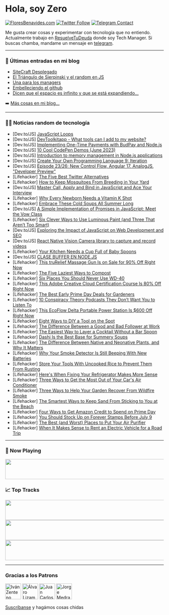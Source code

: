 # Hola, soy Zero

[![FloresBenavides.com](https://img.shields.io/website?down_message=oops&label=MiBlog&style=for-the-badge&up_message=online&url=https%3A%2F%2Ffloresbenavides.com)](https://floresbenavides.com) [![Twitter Follow](https://img.shields.io/twitter/follow/ZeroDragon?color=%231DA1F2&label=Follow&logo=twitter&logoColor=ffffff&style=for-the-badge)](https://twitter.com/zerodragon) [![Telegram Contact](https://img.shields.io/badge/escr%C3%ADbeme-ZeroDragon-%2326A5E4?style=for-the-badge&logo=telegram)](https://t.me/zerodragon)

Me gusta crear cosas y experimentar con tecnología que no entiendo.
Actualmente trabajo en [ResuelveTuDeuda](http://github.com/resuelve) donde soy Tech Manager.
Si buscas chamba, mandame un mensaje en [telegram](https://t.me/zerodragon).

---

### 📕 Últimas entradas en mi blog
<!-- BLOG-POST-LIST:START -->
- [SiteCraft Desplegado](https://floresbenavides.com/sitecraft-desplegado/)
- [El Triángulo de Sierpinski y el random en JS](https://floresbenavides.com/el-triangulo-de-sierpinski-y-el-random-en-js/)
- [Una para los managers](https://floresbenavides.com/una-para-los-managers/)
- [Embelleciendo el github](https://floresbenavides.com/embelleciendo-el-github/)
- [Dicen que el espacio es infinito y que se está expandiendo…](https://floresbenavides.com/dicen-que-el-espacio-es-infinito-y-que-se-esta-expandiendo/)
<!-- BLOG-POST-LIST:END -->

➡️ [Más cosas en mi blog...](https://floresbenavides.com)

---

### 👨‍💻 Noticias random de tecnología
<!-- TECH-POSTS:START -->
- [Dev.to/JS] [JavaScript Loops](https://dev.to/amandasuzzanne/javascript-loops-3i1p)
- [Dev.to/JS] [DevToolkitapp - What tools can I add to my website?](https://dev.to/felipebockmagagnin/devtoolkitapp-what-tools-can-i-add-to-my-website-2h4e)
- [Dev.to/JS] [Implementing One-Time Payments with BudPay and Node.js](https://dev.to/saint_vandora/implementing-one-time-payments-with-budpay-and-nodejs-4mhj)
- [Dev.to/JS] [10 Cool CodePen Demos &lpar;June 2023&rpar;](https://dev.to/alvaromontoro/10-cool-codepen-demos-june-2023-3g58)
- [Dev.to/JS] [Introduction to memory management in Node.js applications](https://dev.to/trydaily/introduction-to-memory-management-in-nodejs-applications-5b4m)
- [Dev.to/JS] [Create Your Own Programming Language 9: Iteration](https://dev.to/jasonsbarr/create-your-own-programming-language-9-iteration-1hfm)
- [Dev.to/JS] [Episode 23/26: New Control Flow, Angular 17, AnalogJS, &quot;Developer Preview&quot;](https://dev.to/this-is-angular/episode-2326-new-control-flow-angular-17-analogjs-developer-preview-5e5d)
- [Lifehacker] [The Five Best Twitter Alternatives](https://lifehacker.com/the-five-best-twitter-alternatives-1850607746)
- [Lifehacker] [How to Keep Mosquitoes From Breeding in Your Yard](https://lifehacker.com/how-to-keep-mosquitoes-from-breeding-in-your-yard-1850607465)
- [Dev.to/JS] [Master Call, Apply and Bind in JavaScript and Ace Your Interview](https://dev.to/jeetvora331/master-call-apply-and-bind-in-javascript-and-ace-your-interview-3nnh)
- [Lifehacker] [Why Every Newborn Needs a Vitamin K Shot](https://lifehacker.com/why-every-newborn-needs-a-vitamin-k-shot-1850605053)
- [Lifehacker] [Embrace These Cold Soups All Summer Long](https://lifehacker.com/embrace-these-cold-soups-all-summer-long-1850606372)
- [Dev.to/JS] [A Simple Implementation of Promises in JavaScript: Meet the Vow Class](https://dev.to/waelhabbal/a-simple-implementation-of-promises-in-javascript-meet-the-vow-class-29pf)
- [Lifehacker] [Six Clever Ways to Use Luminous Paint &lpar;and Three That Aren’t Too Smart&rpar;](https://lifehacker.com/six-clever-ways-to-use-luminous-paint-and-three-that-a-1850606394)
- [Dev.to/JS] [Exploring the Impact of JavaScript on Web Development and SEO](https://dev.to/__7836b3a2976fee/exploring-the-impact-of-javascript-on-web-development-and-seo-26m3)
- [Dev.to/JS] [React Native Vision Camera library to capture and record videos](https://dev.to/shyammanek/react-native-vision-camera-library-to-capture-and-record-videos-1ioi)
- [Lifehacker] [Your Kitchen Needs a Cup Full of Baby Spoons](https://lifehacker.com/your-kitchen-needs-a-cup-full-of-baby-spoons-1850606644)
- [Dev.to/JS] [CLASE BUFFER EN NODE.JS](https://dev.to/jorgeabad/clase-buffer-en-nodejs-2d8a)
- [Lifehacker] [This truRelief Massage Gun Is on Sale for 90% Off Right Now](https://lifehacker.com/this-trurelief-massage-gun-is-on-sale-for-90-off-right-1850589410)
- [Lifehacker] [The Five Laziest Ways to Compost](https://lifehacker.com/the-five-laziest-ways-to-compost-1850602707)
- [Lifehacker] [Six Places You Should Never Use WD-40](https://lifehacker.com/six-places-you-should-never-use-wd-40-1850605045)
- [Lifehacker] [This Adobe Creative Cloud Certification Course Is 80% Off Right Now](https://lifehacker.com/this-adobe-creative-cloud-certification-course-is-80-o-1850589434)
- [Lifehacker] [The Best Early Prime Day Deals for Gardeners](https://lifehacker.com/the-best-early-prime-day-deals-for-gardeners-1850602445)
- [Lifehacker] [10 Conspiracy Theory Podcasts They Don’t Want You to Listen To](https://lifehacker.com/10-conspiracy-theory-podcasts-they-don-t-want-you-to-li-1850596788)
- [Lifehacker] [This EcoFlow Delta Portable Power Station Is $600 Off Right Now](https://lifehacker.com/this-ecoflow-delta-portable-power-station-is-600-off-r-1850589421)
- [Lifehacker] [Eight Ways to DIY a Tool on the Spot](https://lifehacker.com/eight-ways-to-diy-a-tool-on-the-spot-1850601615)
- [Lifehacker] [The Difference Between a Good and Bad Follower at Work](https://lifehacker.com/the-difference-between-a-good-and-bad-follower-at-work-1850601606)
- [Lifehacker] [The Easiest Way to Layer a Cocktail Without a Bar Spoon](https://lifehacker.com/the-easiest-way-to-layer-a-cocktail-without-a-bar-spoon-1850597164)
- [Lifehacker] [Dashi Is the Best Base for Summery Soups](https://lifehacker.com/dashi-is-the-best-base-for-summery-soups-1850593805)
- [Lifehacker] [The Difference Between Native and Neonative Plants, and Why It Matters](https://lifehacker.com/the-difference-between-native-and-neonative-plants-and-1850593806)
- [Lifehacker] [Why Your Smoke Detector Is Still Beeping With New Batteries](https://lifehacker.com/why-your-smoke-detector-is-still-beeping-with-new-batte-1850593822)
- [Lifehacker] [Store Your Tools With Uncooked Rice to Prevent Them From Rusting](https://lifehacker.com/store-your-tools-with-uncooked-rice-to-prevent-them-fro-1850593827)
- [Lifehacker] [Here&#39;s When Fixing Your Refrigerator Makes More Sense](https://lifehacker.com/heres-when-fixing-your-refrigerator-makes-more-sense-1850593858)
- [Lifehacker] [Three Ways to Get the Most Out of Your Car&#39;s Air Conditioner](https://lifehacker.com/three-ways-to-get-the-most-out-of-your-cars-air-conditi-1850593864)
- [Lifehacker] [Three Ways to Help Your Garden Recover From Wildfire Smoke](https://lifehacker.com/three-ways-to-help-your-garden-recover-from-wildfire-sm-1850593877)
- [Lifehacker] [The Smartest Ways to Keep Sand From Sticking to You at the Beach](https://lifehacker.com/the-smartest-ways-to-keep-sand-from-sticking-to-you-at-1850593901)
- [Lifehacker] [Four Ways to Get Amazon Credit to Spend on Prime Day](https://lifehacker.com/four-ways-to-get-amazon-credit-to-spend-on-prime-day-1850593913)
- [Lifehacker] [You Should Stock Up on Forever Stamps Before July 9](https://lifehacker.com/you-should-stock-up-on-forever-stamps-before-july-9-1850593922)
- [Lifehacker] [The Best &lpar;and Worst&rpar; Places to Put Your Air Purifier](https://lifehacker.com/the-best-and-worst-places-to-put-your-air-purifier-1850593972)
- [Lifehacker] [When It Makes Sense to Rent an Electric Vehicle for a Road Trip](https://lifehacker.com/when-it-makes-sense-to-rent-an-electric-vehicle-for-a-r-1850593978)<!-- TECH-POSTS:END -->

---

### 🎵 Now Playing
<a href="https://spotify-now-playing-dun.vercel.app/now-playing?open"><img src="https://spotify-now-playing-dun.vercel.app/now-playing" width="540" height="64"></a>

### 📈 Top Tracks
<a href="https://spotify-now-playing-dun.vercel.app/top-tracks?i=1&open"><img src="https://spotify-now-playing-dun.vercel.app/top-tracks?i=1" width="540" height="64"></a>
<a href="https://spotify-now-playing-dun.vercel.app/top-tracks?i=2&open"><img src="https://spotify-now-playing-dun.vercel.app/top-tracks?i=2" width="540" height="64"></a>
<a href="https://spotify-now-playing-dun.vercel.app/top-tracks?i=3&open"><img src="https://spotify-now-playing-dun.vercel.app/top-tracks?i=3" width="540" height="64"></a>

---

### Gracias a los Patrons
[<img src="https://avatars.githubusercontent.com/u/243380?v=4" alt="Iván Zenteno" width="50px">](https://github.com/k001) [<img src="https://avatars.githubusercontent.com/u/19955639?v=4" alt="Álvaro Lizama" width="50px">](https://github.com/alvarolizama) [<img src="https://avatars.githubusercontent.com/u/2718753?v=4" alt="Juan Carlos Ruiz" width="50px">](https://github.com/JuanCrg90) [<img src="https://avatars.githubusercontent.com/u/37025?v=4" alt="Jorge Medrano" width="50px">](https://github.com/h1pp1e) 

[Suscríbanse](https://www.patreon.com/zerodragon) y hagámos cosas chidas

